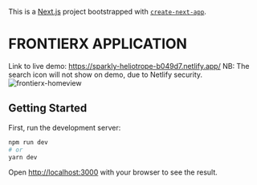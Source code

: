 This is a [Next.js](https://nextjs.org/) project bootstrapped with [`create-next-app`](https://github.com/vercel/next.js/tree/canary/packages/create-next-app).
# FRONTIERX APPLICATION
Link to live demo: https://sparkly-heliotrope-b049d7.netlify.app/
NB: The search icon will not show on demo, due to Netlify security.
<img src="https://res.cloudinary.com/skiltime/image/upload/v1651990918/frontierx_vmmxvs.png" alt="frontierx-homeview" />



## Getting Started

First, run the development server:

```bash
npm run dev
# or
yarn dev
```

Open [http://localhost:3000](http://localhost:3000) with your browser to see the result.
